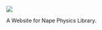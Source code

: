 ![](https://github.com/deltaluca/www.napephys.com/blob/gh-pages/assets/nape.png?raw=true)

A Website for Nape Physics Library.
